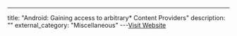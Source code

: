 ---
title: "Android: Gaining access to arbitrary* Content Providers"
description: ""
external_category: "Miscellaneous"
---[Visit Website](https://blog.oversecured.com/Gaining-access-to-arbitrary-Content-Providers/)

